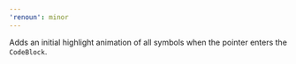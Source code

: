 ```yaml
---
'renoun': minor
---
```


Adds an initial highlight animation of all symbols when the pointer enters the `CodeBlock`.
